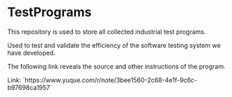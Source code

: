 <h1>TestPrograms</h1>
<p>  This repository is used to store all collected industrial test programs. </p>
<p>  Used to test and validate the efficiency of the software testing system we have developed.</p>
<p>  The following link reveals the source and other instructions of the program.</p>
<p>  Link: `https://www.yuque.com/r/note/3bee1560-2c68-4e1f-9c6c-b97698ca1957`</p>
